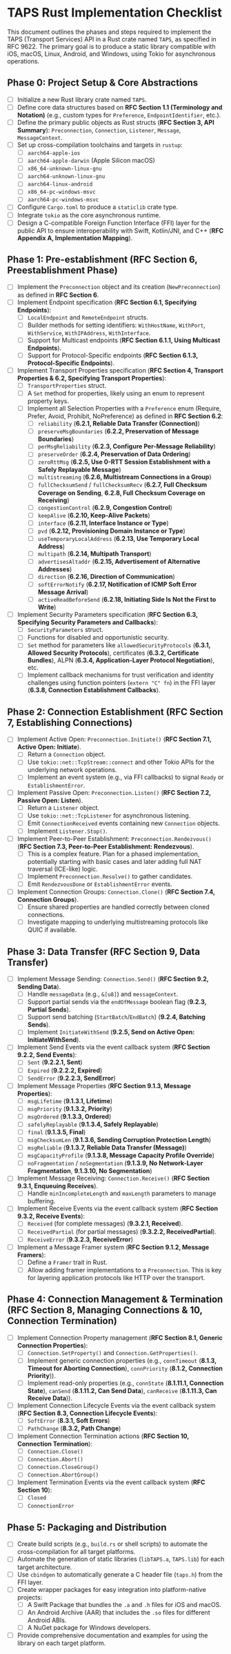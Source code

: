 # TAPS Rust Implementation Checklist

This document outlines the phases and steps required to implement the TAPS (Transport Services) API in a Rust crate named `TAPS`, as specified in RFC 9622. The primary goal is to produce a static library compatible with iOS, macOS, Linux, Android, and Windows, using Tokio for asynchronous operations.

## Phase 0: Project Setup & Core Abstractions

- [ ] Initialize a new Rust library crate named `TAPS`.
- [ ] Define core data structures based on **RFC Section 1.1 (Terminology and Notation)** (e.g., custom types for `Preference`, `EndpointIdentifier`, etc.).
- [ ] Define the primary public objects as Rust structs (**RFC Section 3, API Summary**): `Preconnection`, `Connection`, `Listener`, `Message`, `MessageContext`.
- [ ] Set up cross-compilation toolchains and targets in `rustup`:
    - [ ] `aarch64-apple-ios`
    - [ ] `aarch64-apple-darwin` (Apple Silicon macOS)
    - [ ] `x86_64-unknown-linux-gnu`
    - [ ] `aarch64-unknown-linux-gnu`
    - [ ] `aarch64-linux-android`
    - [ ] `x86_64-pc-windows-msvc`
    - [ ] `aarch64-pc-windows-msvc`
- [ ] Configure `Cargo.toml` to produce a `staticlib` crate type.
- [ ] Integrate `tokio` as the core asynchronous runtime.
- [ ] Design a C-compatible Foreign Function Interface (FFI) layer for the public API to ensure interoperability with Swift, Kotlin/JNI, and C++ (**RFC Appendix A, Implementation Mapping**).

## Phase 1: Pre-establishment (RFC Section 6, Preestablishment Phase)

- [ ] Implement the `Preconnection` object and its creation (`NewPreconnection`) as defined in **RFC Section 6**.
- [ ] Implement Endpoint specification (**RFC Section 6.1, Specifying Endpoints**):
    - [ ] `LocalEndpoint` and `RemoteEndpoint` structs.
    - [ ] Builder methods for setting identifiers: `WithHostName`, `WithPort`, `WithService`, `WithIPAddress`, `WithInterface`.
    - [ ] Support for Multicast endpoints (**RFC Section 6.1.1, Using Multicast Endpoints**).
    - [ ] Support for Protocol-Specific endpoints (**RFC Section 6.1.3, Protocol-Specific Endpoints**).
- [ ] Implement Transport Properties specification (**RFC Section 4, Transport Properties & 6.2, Specifying Transport Properties**):
    - [ ] `TransportProperties` struct.
    - [ ] A `Set` method for properties, likely using an enum to represent property keys.
    - [ ] Implement all Selection Properties with a `Preference` enum (Require, Prefer, Avoid, Prohibit, NoPreference) as defined in **RFC Section 6.2**:
        - [ ] `reliability` (**6.2.1, Reliable Data Transfer (Connection)**)
        - [ ] `preserveMsgBoundaries` (**6.2.2, Preservation of Message Boundaries**)
        - [ ] `perMsgReliability` (**6.2.3, Configure Per-Message Reliability**)
        - [ ] `preserveOrder` (**6.2.4, Preservation of Data Ordering**)
        - [ ] `zeroRttMsg` (**6.2.5, Use 0-RTT Session Establishment with a Safely Replayable Message**)
        - [ ] `multistreaming` (**6.2.6, Multistream Connections in a Group**)
        - [ ] `fullChecksumSend` / `fullChecksumRecv` (**6.2.7, Full Checksum Coverage on Sending**, **6.2.8, Full Checksum Coverage on Receiving**)
        - [ ] `congestionControl` (**6.2.9, Congestion Control**)
        - [ ] `keepAlive` (**6.2.10, Keep-Alive Packets**)
        - [ ] `interface` (**6.2.11, Interface Instance or Type**)
        - [ ] `pvd` (**6.2.12, Provisioning Domain Instance or Type**)
        - [ ] `useTemporaryLocalAddress` (**6.2.13, Use Temporary Local Address**)
        - [ ] `multipath` (**6.2.14, Multipath Transport**)
        - [ ] `advertisesAltaddr` (**6.2.15, Advertisement of Alternative Addresses**)
        - [ ] `direction` (**6.2.16, Direction of Communication**)
        - [ ] `softErrorNotify` (**6.2.17, Notification of ICMP Soft Error Message Arrival**)
        - [ ] `activeReadBeforeSend` (**6.2.18, Initiating Side Is Not the First to Write**)
- [ ] Implement Security Parameters specification (**RFC Section 6.3, Specifying Security Parameters and Callbacks**):
    - [ ] `SecurityParameters` struct.
    - [ ] Functions for disabled and opportunistic security.
    - [ ] `Set` method for parameters like `allowedSecurityProtocols` (**6.3.1, Allowed Security Protocols**), certificates (**6.3.2, Certificate Bundles**), ALPN (**6.3.4, Application-Layer Protocol Negotiation**), etc.
    - [ ] Implement callback mechanisms for trust verification and identity challenges using function pointers (`extern "C" fn`) in the FFI layer (**6.3.8, Connection Establishment Callbacks**).

## Phase 2: Connection Establishment (RFC Section 7, Establishing Connections)

- [ ] Implement Active Open: `Preconnection.Initiate()` (**RFC Section 7.1, Active Open: Initiate**).
    - [ ] Return a `Connection` object.
    - [ ] Use `tokio::net::TcpStream::connect` and other Tokio APIs for the underlying network operations.
    - [ ] Implement an event system (e.g., via FFI callbacks) to signal `Ready` or `EstablishmentError`.
- [ ] Implement Passive Open: `Preconnection.Listen()` (**RFC Section 7.2, Passive Open: Listen**).
    - [ ] Return a `Listener` object.
    - [ ] Use `tokio::net::TcpListener` for asynchronous listening.
    - [ ] Emit `ConnectionReceived` events containing new `Connection` objects.
    - [ ] Implement `Listener.Stop()`.
- [ ] Implement Peer-to-Peer Establishment: `Preconnection.Rendezvous()` (**RFC Section 7.3, Peer-to-Peer Establishment: Rendezvous**).
    - [ ] This is a complex feature. Plan for a phased implementation, potentially starting with basic cases and later adding full NAT traversal (ICE-like) logic.
    - [ ] Implement `Preconnection.Resolve()` to gather candidates.
    - [ ] Emit `RendezvousDone` or `EstablishmentError` events.
- [ ] Implement Connection Groups: `Connection.Clone()` (**RFC Section 7.4, Connection Groups**).
    - [ ] Ensure shared properties are handled correctly between cloned connections.
    - [ ] Investigate mapping to underlying multistreaming protocols like QUIC if available.

## Phase 3: Data Transfer (RFC Section 9, Data Transfer)

- [ ] Implement Message Sending: `Connection.Send()` (**RFC Section 9.2, Sending Data**).
    - [ ] Handle `messageData` (e.g., `&[u8]`) and `messageContext`.
    - [ ] Support partial sends via the `endOfMessage` boolean flag (**9.2.3, Partial Sends**).
    - [ ] Support send batching (`StartBatch`/`EndBatch`) (**9.2.4, Batching Sends**).
    - [ ] Implement `InitiateWithSend` (**9.2.5, Send on Active Open: InitiateWithSend**).
- [ ] Implement Send Events via the event callback system (**RFC Section 9.2.2, Send Events**):
    - [ ] `Sent` (**9.2.2.1, Sent**)
    - [ ] `Expired` (**9.2.2.2, Expired**)
    - [ ] `SendError` (**9.2.2.3, SendError**)
- [ ] Implement Message Properties (**RFC Section 9.1.3, Message Properties**):
    - [ ] `msgLifetime` (**9.1.3.1, Lifetime**)
    - [ ] `msgPriority` (**9.1.3.2, Priority**)
    - [ ] `msgOrdered` (**9.1.3.3, Ordered**)
    - [ ] `safelyReplayable` (**9.1.3.4, Safely Replayable**)
    - [ ] `final` (**9.1.3.5, Final**)
    - [ ] `msgChecksumLen` (**9.1.3.6, Sending Corruption Protection Length**)
    - [ ] `msgReliable` (**9.1.3.7, Reliable Data Transfer (Message)**)
    - [ ] `msgCapacityProfile` (**9.1.3.8, Message Capacity Profile Override**)
    - [ ] `noFragmentation` / `noSegmentation` (**9.1.3.9, No Network-Layer Fragmentation**, **9.1.3.10, No Segmentation**)
- [ ] Implement Message Receiving: `Connection.Receive()` (**RFC Section 9.3.1, Enqueuing Receives**).
    - [ ] Handle `minIncompleteLength` and `maxLength` parameters to manage buffering.
- [ ] Implement Receive Events via the event callback system (**RFC Section 9.3.2, Receive Events**):
    - [ ] `Received` (for complete messages) (**9.3.2.1, Received**).
    - [ ] `ReceivedPartial` (for partial messages) (**9.3.2.2, ReceivedPartial**).
    - [ ] `ReceiveError` (**9.3.2.3, ReceiveError**)
- [ ] Implement a Message Framer system (**RFC Section 9.1.2, Message Framers**):
    - [ ] Define a `Framer` trait in Rust.
    - [ ] Allow adding framer implementations to a `Preconnection`. This is key for layering application protocols like HTTP over the transport.

## Phase 4: Connection Management & Termination (RFC Section 8, Managing Connections & 10, Connection Termination)

- [ ] Implement Connection Property management (**RFC Section 8.1, Generic Connection Properties**):
    - [ ] `Connection.SetProperty()` and `Connection.GetProperties()`.
    - [ ] Implement generic connection properties (e.g., `connTimeout` (**8.1.3, Timeout for Aborting Connection**), `connPriority` (**8.1.2, Connection Priority**)).
    - [ ] Implement read-only properties (e.g., `connState` (**8.1.11.1, Connection State**), `canSend` (**8.1.11.2, Can Send Data**), `canReceive` (**8.1.11.3, Can Receive Data**)).
- [ ] Implement Connection Lifecycle Events via the event callback system (**RFC Section 8.3, Connection Lifecycle Events**):
    - [ ] `SoftError` (**8.3.1, Soft Errors**)
    - [ ] `PathChange` (**8.3.2, Path Change**)
- [ ] Implement Connection Termination actions (**RFC Section 10, Connection Termination**):
    - [ ] `Connection.Close()`
    - [ ] `Connection.Abort()`
    - [ ] `Connection.CloseGroup()`
    - [ ] `Connection.AbortGroup()`
- [ ] Implement Termination Events via the event callback system (**RFC Section 10**):
    - [ ] `Closed`
    - [ ] `ConnectionError`

## Phase 5: Packaging and Distribution

- [ ] Create build scripts (e.g., `build.rs` or shell scripts) to automate the cross-compilation for all target platforms.
- [ ] Automate the generation of static libraries (`libTAPS.a`, `TAPS.lib`) for each target architecture.
- [ ] Use `cbindgen` to automatically generate a C header file (`taps.h`) from the FFI layer.
- [ ] Create wrapper packages for easy integration into platform-native projects:
    - [ ] A Swift Package that bundles the `.a` and `.h` files for iOS and macOS.
    - [ ] An Android Archive (AAR) that includes the `.so` files for different Android ABIs.
    - [ ] A NuGet package for Windows developers.
- [ ] Provide comprehensive documentation and examples for using the library on each target platform.
